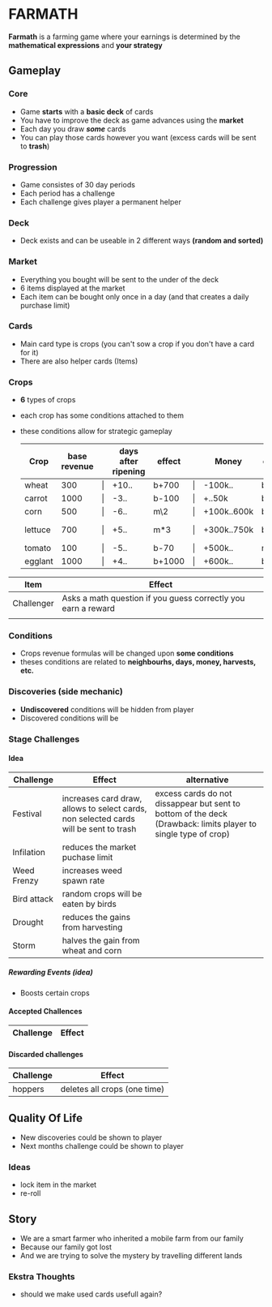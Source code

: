# FARMATH

**Farmath** is a farming game where your earnings is determined by the **mathematical expressions** and **your strategy**

## Gameplay

### Core
- Game **starts** with a **basic deck** of cards
- You have to improve the deck as game advances using the **market**
- Each day you draw ***some*** cards
- You can play those cards however you want (excess cards will be sent to **trash**)

### Progression
- Game consistes of 30 day periods
- Each period has a challenge
- Each challenge gives player a permanent helper

### Deck
- Deck exists and can be useable in 2 different ways **(random and sorted)**

### Market
- Everything you bought will be sent to the under of the deck
- 6 items displayed at the market
- Each item can be bought only once in a day (and that creates a daily purchase limit)

### Cards
- Main card type is crops (you can't sow a crop if you don't have a card for it)
- There are also helper cards (Items) 

### Crops
- **6** types of crops
- each crop has some conditions attached to them
- these conditions allow for strategic gameplay

  |Crop    |base revenue|  |days after ripening|effect       |  |   Money   |effect|  |Day       |effect|  |Total Harvest|effect|  |Same Kind Harvest|effect |  |Neighbour|  |effect|
  |--------|------------|--|-------------------|-------------|--|-----------|------|--|----------|------|--|-------------|------|--|-----------------|-------|--|---------|--|------|
  |wheat   |300         |\||+10..              |b+700        |\||-100k..    |b-100 |\||+25..60   |m\*2  |\||-60..        |b-100 |\||+15..            |m\*1.5 |\||+wheat   |\||m\*2  |
  |carrot  |1000        |\||-3..               |b-100        |\||+..50k     |b+100 |\||+25..     |m\*7  |\||-20..30      |m\*0.3|\||-4..             |m\*(-1)|\||+lettuce |\||m\*1.5|
  |corn    |500         |\||-6..               |m\2          |\||+100k..600k|b+500 |\||-100..    |m\*0.5|\||+150..200    |b+500 |\||+10..            |m\*2   |\||+lettuce |\||b+500 |
  |lettuce |700         |\||+5..               |m\*3         |\||+300k..750k|b+500 |\||-40..60   |b-200 |\||-20..30      |m\*0.5|\||+5..             |m\*3   |\||-carrot  |\||b-100 |
  |tomato  |100         |\||-5..               |b-70         |\||+500k..    |m\*4  |\||-..60     |b-10  |\||-..100       |m\*0.7|\||-50..            |b-70   |\||+eggplant|\||b+300 |
  |egglant |1000        |\||+4..               |b+1000       |\||+600k..    |b+400 |\||+100..    |m\*1.5|\||+250..       |m\*1.1|\||+4..             |b+1000 |\||+carrot  |\||m*1.5 |

|Item|Effect|
|-|-|
|Challenger| Asks a math question if you guess correctly you earn a reward |
|||

### Conditions
- Crops revenue formulas will be changed upon **some conditions**
- theses conditions are related to **neighbourhs, days, money, harvests, etc.**

### Discoveries (side mechanic)
- **Undiscovered** conditions will be hidden from player
- Discovered conditions will be 

### Stage Challenges
  #### Idea
  |Challenge|Effect|alternative|
  |-|-|-|
  |Festival   | increases card draw, allows to select cards, non selected cards will be sent to trash | excess cards do not dissappear but sent to bottom of the deck (Drawback: limits player to single type of crop) |
  |Infilation | reduces the market puchase limit     ||
  |Weed Frenzy| increases weed spawn rate            ||
  |Bird attack| random crops will be eaten by birds  ||
  |Drought    | reduces the gains from harvesting    ||
  |Storm      | halves the gain from wheat and corn  ||

  ##### Rewarding Events (idea)
  - Boosts certain crops
  
  #### Accepted Challences
  |Challenge|Effect|
  |-|-|
  
  #### Discarded challenges
  |Challenge|Effect|
  |-|-|
  |hoppers| deletes all crops (one time) |

## Quality Of Life
- New discoveries could be shown to player
- Next months challenge could be shown to player
### Ideas
- lock item in the market
- re-roll

## Story
- We are a smart farmer who inherited a mobile farm from our family
- Because our family got lost
- And we are trying to solve the mystery by travelling different lands

### Ekstra Thoughts
- should we make used cards usefull again?
